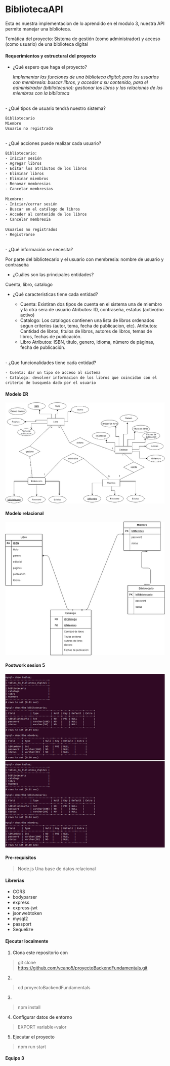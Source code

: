 # BibliotecaAPI
Esta es nuestra implementacion de lo aprendido en el modulo 3, nuestra API permite manejar una biblioteca.

Temática del proyecto: Sistema de gestión (como administrador) y acceso (como usuario)
de una biblioteca digital

#### Requerimientos y estructural del proyecto
- ¿Qué espero que haga el proyecto?

	_Implementar las funciones de una biblioteca digital; para los usuarios con
membresía: buscar libros, y acceder a su contenido, para el administrador
(bibliotecario): gestionar los libros y las relaciones de los miembros con la
biblioteca_
<br/>
- ¿Qué tipos de usuario tendrá nuestro sistema?

	Bibliotecario
	Miembro
	Usuario no registrado
<br/>
- ¿Qué acciones puede realizar cada usuario?

	Bibliotecario: 
	- Iniciar sesión
	- Agregar libros
	- Editar los atributos de los libros
	- Eliminar libros
	- Eliminar miembros
	- Renovar membresias
	- Cancelar membresias

	Miembro: 
	- Iniciar/cerrar sesión
	- Buscar en el catálogo de libros
	- Acceder al contenido de los libros
	- Cancelar membresia

	Usuarios no registrados
	- Registrarse
<br>
- ¿Qué información se necesita?

Por parte del bibliotecario y el usuario con membresia: nombre de usuario y contraseña
<br>
- ¿Cuáles son las principales entidades?

Cuenta, libro, catalogo
<br>
- ¿Qué caracteristicas tiene cada entidad?

	- Cuenta: Existiran dos tipos de cuenta en el sistema una de miembro y la otra sera de usuario
		Atributos: ID, contraseña, estatus (activo/no activo)
	- Catalogo: Los catalogos contienen una lista de libros ordenados segun criterios (autor, tema, fecha de publicacion, etc).
		Atributos: Cantidad de libros, titulos de libros, autores de libros, temas de libros, fechas de publicación.
	- Libro
		Atributos: ISBN, titulo, genero, idioma, número de páginas, fecha de publicación.
<br>
- ¿Que funcionalidades tiene cada entidad?

	- Cuenta: dar un tipo de acceso al sistema
	- Catalogo: devolver informacion de los libros que coincidan con el criterio de busqueda dado por el usuario

#### Modelo ER
![Modelo ER](https://raw.githubusercontent.com/vcano5/proyectoBackendFundamentals/docs/imgs/modelo_er.jpeg)

#### Modelo relacional
![Modelo relacional](https://raw.githubusercontent.com/vcano5/proyectoBackendFundamentals/docs/imgs/modelo_relacional.jpeg)

#### Postwork sesion 5 ####
![](https://raw.githubusercontent.com/vcano5/proyectoBackendFundamentals/docs/imgs/postwork5_1.jpeg)
![](https://raw.githubusercontent.com/vcano5/proyectoBackendFundamentals/docs/imgs/postwork5_1.jpeg)


#### Pre-requisitos
>Node.js
>Una base de datos relacional

#### Librerias
- CORS
- bodyparser
- express
- express-jwt
- jsonwebtoken
- mysql2
- passport
- Sequelize


#### Ejecutar localmente
1. Clona este repositorio con
> git clone https://github.com/vcano5/proyectoBackendFundamentals.git

2. 
>cd proyectoBackendFundamentals

3. 
>npm install

4. Configurar datos de entorno
> EXPORT variable=valor

5. Ejecutar el proyecto
> npm run start

#### Equipo 3